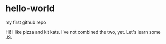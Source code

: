 # hello-world
my first github repo

Hi! I like pizza and kit kats. I've not combined the two, yet. Let's learn some JS.
